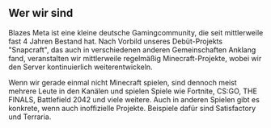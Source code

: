 ## Wer wir sind
Blazes Meta ist eine kleine deutsche Gamingcommunity, die seit mittlerweile fast 4 Jahren Bestand hat.
Nach Vorbild unseres Debüt-Projekts "Snapcraft", das auch in verschiedenen anderen Gemeinschaften Anklang fand, veranstalten wir mittlerweile regelmäßig Minecraft-Projekte, wobei wir den Server kontinuierlich weiterentwickeln.

Wenn wir gerade einmal nicht Minecraft spielen, sind dennoch meist mehrere Leute in den Kanälen und spielen Spiele wie Fortnite, CS:GO, THE FINALS, Battlefield 2042 und viele weitere.
Auch in anderen Spielen gibt es konkrete, wenn auch inoffizielle Projekte. Beispiele dafür sind Satisfactory und Terraria.
